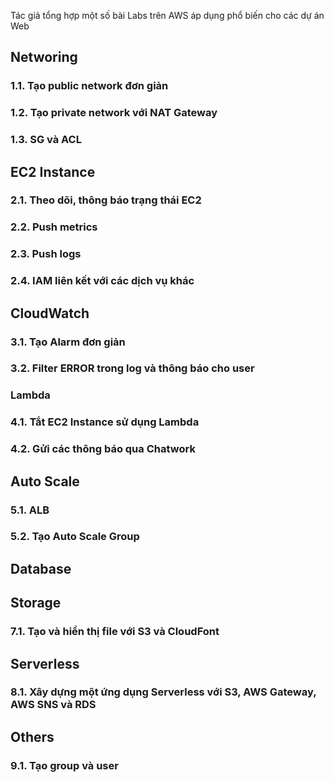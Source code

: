 Tác giả tổng hợp một số bài Labs trên AWS áp dụng phổ biến cho các dự án Web

## Networing
### 1.1. Tạo public network đơn giản
### 1.2. Tạo private network với NAT Gateway
### 1.3. SG và ACL 

## EC2 Instance
### 2.1. Theo dõi, thông báo trạng thái EC2
### 2.2. Push metrics
### 2.3. Push logs
### 2.4. IAM liên kết với các dịch vụ khác

## CloudWatch
### 3.1. Tạo Alarm đơn giản
### 3.2. Filter ERROR trong log và thông báo cho user

### Lambda
### 4.1. Tắt EC2 Instance sử dụng Lambda
### 4.2. Gửi các thông báo qua Chatwork

## Auto Scale
### 5.1. ALB
### 5.2. Tạo Auto Scale Group

## Database

## Storage
### 7.1. Tạo và hiển thị file với S3 và CloudFont

## Serverless
### 8.1. Xây dựng một ứng dụng Serverless với S3, AWS Gateway, AWS SNS và RDS

## Others
### 9.1. Tạo group và user